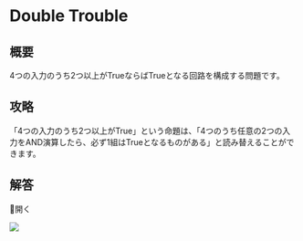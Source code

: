 # Double Trouble

## 概要

4つの入力のうち2つ以上がTrueならばTrueとなる回路を構成する問題です。

## 攻略

「4つの入力のうち2つ以上がTrue」という命題は、「4つのうち任意の2つの入力をAND演算したら、必ず1組はTrueとなるものがある」と読み替えることができます。

## 解答

<div class="spoiler-controller material-icons">&#xE5CF;開く</div>
<div class="spoiler">

![](https://gyazo.com/b9799018ef80d2a0093ac1c57c4cefe1.png)

</div>